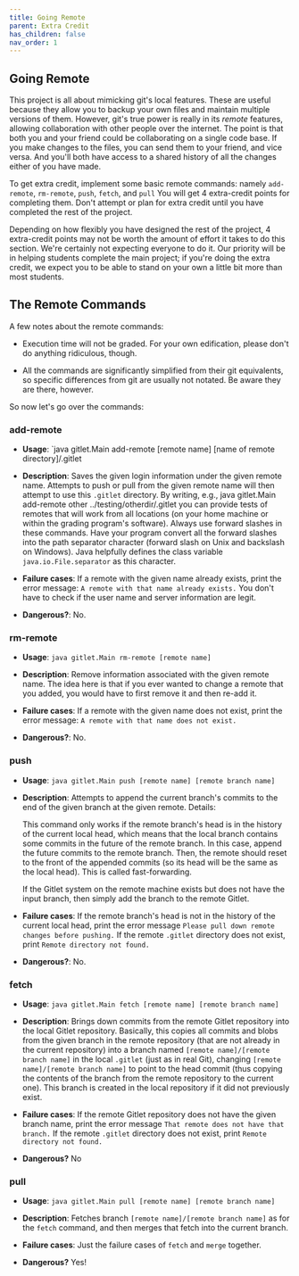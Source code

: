 ```yaml
---
title: Going Remote
parent: Extra Credit
has_children: false
nav_order: 1
---
```


Going Remote
----

This project is all about mimicking git's local features. These are
useful because they allow you to backup your own files and maintain
multiple versions of them. However, git's true power is really in its
_remote_ features, allowing collaboration with other people over the
internet. The point is that both you and your friend could be
collaborating on a single code base. If you make changes to the files,
you can send them to your friend, and vice versa. And you'll both have
access to a shared history of all the changes either of you have made.

To get extra credit, implement some basic remote commands:
namely `add-remote`, `rm-remote`, `push`, `fetch`, and `pull`
You will get 4 extra-credit points for completing them.
Don't attempt or plan for extra credit until you have completed the
rest of the project.

Depending on how flexibly you have designed the rest of the project,
4 extra-credit points
may not be worth the amount of effort it takes to do this section.
We're certainly not expecting everyone to do it.
Our priority will be in helping students complete the main project;
if you're doing the
extra credit, we expect you to be able to stand on your own a little
bit more than most students.

## The Remote Commands

A few notes about the remote commands:

- Execution time will not be graded. For your own edification, please don't
  do anything ridiculous, though.

- All the commands are significantly simplified from their git
  equivalents, so specific differences from git are usually not
  notated. Be aware they are there, however.

So now let's go over the commands:

### add-remote

- __Usage__: `java gitlet.Main add-remote [remote name] [name of remote directory]/.gitlet

- __Description__: Saves the given login information under the given
  remote name. Attempts to push or pull from the given remote name
  will then attempt to use this `.gitlet` directory.
  By writing, e.g.,
      java gitlet.Main add-remote other ../testing/otherdir/.gitlet
  you can provide tests of remotes that will work from all
  locations (on your home machine or within the grading program's software).
  Always use forward slashes in these commands. Have your program convert
  all the forward slashes into the path separator character (forward slash on
  Unix and backslash on Windows).  Java helpfully defines the class variable
  `java.io.File.separator` as this character.

- __Failure cases__: If a remote with the given name already exists,
  print the error message: `A remote with that name already exists.`
  You don't have to check if the user name and server
  information are legit.

- __Dangerous?__: No.

### rm-remote

- __Usage__: `java gitlet.Main rm-remote [remote name]`

- __Description__: Remove information associated with the given remote
  name. The idea here is that if you ever wanted to change a remote
  that you added, you would have to first remove it and then re-add
  it.

- __Failure cases__: If a remote with the
  given name does not exist, print the error message: `A remote with
  that name does not exist.`

- __Dangerous?__: No.

### push

- __Usage__: `java gitlet.Main push [remote name] [remote branch name]`

- __Description__: Attempts to append the current branch's commits to
  the end of the given branch at the given remote. Details:

  This command only works if the remote branch's head is in the
  history of the current local head, which means that the local
  branch contains some commits in the future of the remote branch.
  In this case, append the future commits to the remote branch.
  Then, the remote should reset to the front of the appended
  commits (so its head will be the same as the local head). This
  is called fast-forwarding.

  If the Gitlet system on the remote machine exists but does not
  have the input branch, then simply add the branch to the remote
  Gitlet.

- __Failure cases__: If the remote branch's head is not in the history
  of the current local head, print the error message `Please pull down
  remote changes before pushing.`  If the remote `.gitlet` directory does not
  exist, print `Remote directory not found.`

- __Dangerous?__: No.

### fetch

- __Usage__: `java gitlet.Main fetch [remote name] [remote branch name]`

- __Description__: Brings down commits from the remote Gitlet repository into
  the local Gitlet repository. Basically, this copies all commits and
  blobs from the given
  branch in the remote repository (that are not already in the current
  repository) into a branch named `[remote name]/[remote branch name]` in the
  local `.gitlet` (just
  as in real Git), changing `[remote name]/[remote branch name]` to point
  to the head commit (thus copying the contents of the branch from the remote
  repository to the current one).  This branch is created in the local
  repository if it did not previously exist.

- __Failure cases__: If the remote Gitlet repository does not have the given
  branch name, print the error message `That remote does not have that
  branch.`  If the remote `.gitlet` directory does not
  exist, print `Remote directory not found.`
  <!-- Need failure case for remote name not defined. -->

- __Dangerous?__ No

### pull

- __Usage__: `java gitlet.Main pull [remote name] [remote branch name]`

- __Description__: Fetches branch `[remote name]/[remote branch name]` as
  for the `fetch` command, and then merges that fetch into the current branch.

- __Failure cases__: Just the failure cases of `fetch` and `merge`
  together.

- __Dangerous?__ Yes!
